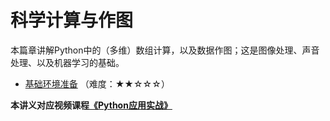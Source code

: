 # 科学计算与作图

本篇章讲解Python中的（多维）数组计算，以及数据作图；这是图像处理、声音处理、以及机器学习的基础。

- [基础环境准备](1.基础环境准备.ipynb) （难度：★★☆☆☆）

**本讲义对应视频课程[《Python应用实战》](https://study.163.com/course/courseMain.htm?courseId=1209533804&share=2&shareId=400000000624093)**
